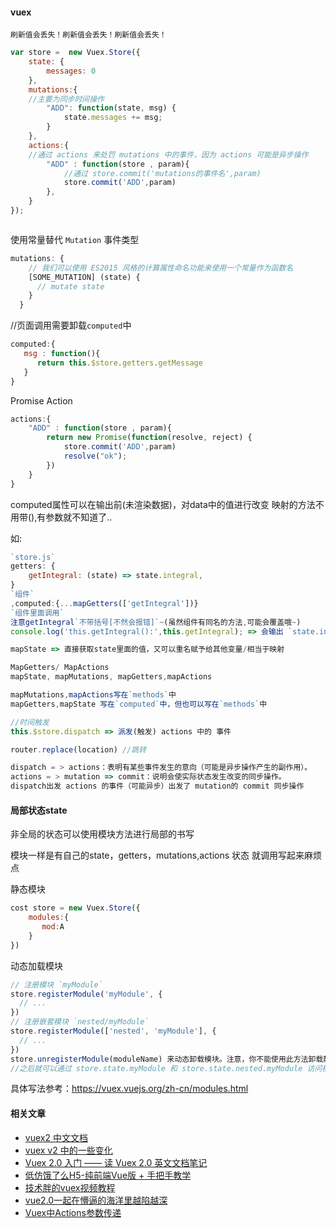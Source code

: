
#### vuex
`刷新值会丢失！刷新值会丢失！刷新值会丢失！`
```js
var store =  new Vuex.Store({
    state: {
        messages: 0
    },
    mutations:{
	//主要为同步时间操作
        "ADD": function(state, msg) {
            state.messages += msg;
        }
    },
    actions:{
	//通过 actions 来处罚 mutations 中的事件，因为 actions 可能是异步操作
        "ADD" : function(store , param){
			//通过 store.commit('mutations的事件名',param)
            store.commit('ADD',param)
        },
    }
});



```
使用常量替代 `Mutation` 事件类型
```js
mutations: {
    // 我们可以使用 ES2015 风格的计算属性命名功能来使用一个常量作为函数名
    [SOME_MUTATION] (state) {
      // mutate state
    }
  }
```

//页面调用需要卸载`computed`中
```js
computed:{
   msg : function(){
      return this.$store.getters.getMessage
   }
}
```
Promise Action
```js
actions:{
    "ADD" : function(store , param){
        return new Promise(function(resolve, reject) {
            store.commit('ADD',param)
            resolve("ok");
        })
    }
}
```
computed属性可以在输出前(未渲染数据)，对data中的值进行改变
映射的方法不用带(),有参数就不知道了..

如:
```js
`store.js`
getters: {
    getIntegral: (state) => state.integral,
}
`组件`
,computed:{...mapGetters(['getIntegral'])}
`组件里面调用`
注意getIntegral`不带括号[不然会报错]`~(虽然组件有同名的方法,可能会覆盖哦~)
console.log('this.getIntegral():',this.getIntegral); => 会输出 `state.integral`的值

mapState => 直接获取state里面的值，又可以重名赋予给其他变量/相当于映射

MapGetters/ MapActions
mapState, mapMutations, mapGetters,mapActions

mapMutations,mapActions写在`methods`中
mapGetters,mapState 写在`computed`中，但也可以写在`methods`中

//时间触发
this.$store.dispatch => 派发(触发) actions 中的 事件

router.replace(location) //跳转

dispatch = > actions：表明有某些事件发生的意向（可能是异步操作产生的副作用）。
actions = > mutation => commit：说明会使实际状态发生改变的同步操作。
dispatch出发 actions 的事件（可能异步）出发了 mutation的 commit 同步操作
```

#### 局部状态state
非全局的状态可以使用模块方法进行局部的书写

模块一样是有自己的state，getters，mutations,actions 状态
就调用写起来麻烦点

静态模块
```js
cost store = new Vuex.Store({
    modules:{
       mod:A
    }
})
```	

动态加载模块
```js
// 注册模块 `myModule`
store.registerModule('myModule', {
  // ...
})
// 注册嵌套模块 `nested/myModule`
store.registerModule(['nested', 'myModule'], {
  // ...
})
store.unregisterModule(moduleName) 来动态卸载模块。注意，你不能使用此方法卸载静态模块（即创建 store 时声明的模块）。
//之后就可以通过 store.state.myModule 和 store.state.nested.myModule 访问模块的状态。
```
具体写法参考：https://vuex.vuejs.org/zh-cn/modules.html


#### 相关文章
- [vuex2 中文文档](https://vuex.vuejs.org/zh-cn/api.html)
- [vuex v2 中的一些变化](http://kingsongao.com/blog/2016/07/24/vuex-v2-%E4%B8%AD%E7%9A%84%E4%B8%80%E4%BA%9B%E5%8F%98%E5%8C%96/)
- [Vuex 2.0 入门 —— 读 Vuex 2.0 英文文档笔记](https://juejin.im/entry/57fde6560bd1d00058da4c5d)
- [低仿饿了么H5-纯前端Vue版 + 手把手教学](http://www.jianshu.com/p/65c957b228e9)
- [技术胖的vuex视频教程](http://jspang.com/2017/05/03/vuex/)
- [vue2.0一起在懵逼的海洋里越陷越深](http://leenty.com/tags/vuejs/)
- [Vuex中Actions参数传递](http://www.jianshu.com/p/73e3677e9dd2)


